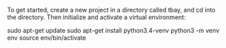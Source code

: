 To get started, create a new project in a directory called tbay, and cd into the directory. Then initialize and activate a virtual environment:

sudo apt-get update
sudo apt-get install python3.4-venv
python3 -m venv env
source env/bin/activate